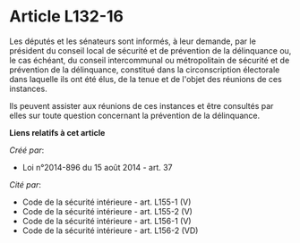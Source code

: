 # Article L132-16

Les députés et les sénateurs sont informés, à leur demande, par le président du conseil local de sécurité et de prévention de
la délinquance ou, le cas échéant, du conseil intercommunal ou métropolitain de sécurité et de prévention de la délinquance,
constitué dans la circonscription électorale dans laquelle ils ont été élus, de la tenue et de l'objet des réunions de ces
instances. 

Ils peuvent assister aux réunions de ces instances et être consultés par elles sur toute question concernant la prévention de
la délinquance.

**Liens relatifs à cet article**

_Créé par_:

  - Loi n°2014-896 du 15 août 2014 - art. 37

_Cité par_:

  - Code de la sécurité intérieure - art. L155-1 (V)
  - Code de la sécurité intérieure - art. L155-2 (V)
  - Code de la sécurité intérieure - art. L156-1 (V)
  - Code de la sécurité intérieure - art. L156-2 (VD)
